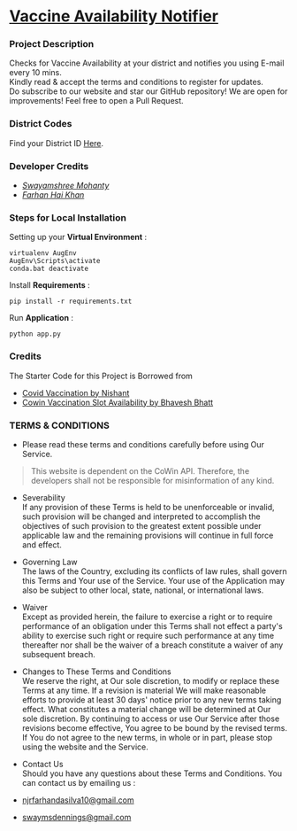 # [Vaccine Availability Notifier](https://vaccineavail.herokuapp.com/)

### Project Description
Checks for Vaccine Availability at your district and notifies you using E-mail every 10 mins.  
Kindly read & accept the terms and conditions to register for updates.  
Do subscribe to our website and star our GitHub repository! 
We are open for improvements! Feel free to open a Pull Request.

### District Codes
Find your District ID [Here](https://github.com/khanfarhan10/VaccineAvailabilityNotifier/blob/main/district_data.csv).


### Developer Credits
- [_Swayamshree Mohanty_](https://github.com/Swayms-stack)
- [_Farhan Hai Khan_](https://github.com/khanfarhan10)

### Steps for Local Installation

Setting up your **Virtual Environment** :
```
virtualenv AugEnv
AugEnv\Scripts\activate
conda.bat deactivate
```

Install **Requirements** :
```
pip install -r requirements.txt
```
Run **Application** :
```
python app.py
```

### Credits
The Starter Code for this Project is Borrowed from
- [Covid Vaccination by Nishant](https://github.com/nishantbuildsproducts/covid-vaccination)  
- [Cowin Vaccination Slot Availability by Bhavesh Bhatt](https://github.com/bhattbhavesh91/cowin-vaccination-slot-availability)

### TERMS & CONDITIONS 
- Please read these terms and conditions carefully before using Our Service.

> This website is dependent on the CoWin API. Therefore, the developers shall not be responsible for misinformation of any kind.

- Severability  
If any provision of these Terms is held to be unenforceable or invalid, such provision will be changed and interpreted to accomplish the objectives of such provision to the greatest extent possible under applicable law and the remaining provisions will continue in full force and effect.

- Governing Law  
The laws of the Country, excluding its conflicts of law rules, shall govern this Terms and Your use of the Service. Your use of the Application may also be subject to other local, state, national, or international laws.

- Waiver  
Except as provided herein, the failure to exercise a right or to require performance of an obligation under this Terms shall not effect a party's ability to exercise such right or require such performance at any time thereafter nor shall be the waiver of a breach constitute a waiver of any subsequent breach.

- Changes to These Terms and Conditions  
We reserve the right, at Our sole discretion, to modify or replace these Terms at any time. If a revision is material We will make reasonable efforts to provide at least 30 days' notice prior to any new terms taking effect. What constitutes a material change will be determined at Our sole discretion.
By continuing to access or use Our Service after those revisions become effective, You agree to be bound by the revised terms. If You do not agree to the new terms, in whole or in part, please stop using the website and the Service.

- Contact Us  
Should you have any questions about these Terms and Conditions.
You can contact us by emailing us :
- njrfarhandasilva10@gmail.com
- swaymsdennings@gmail.com


